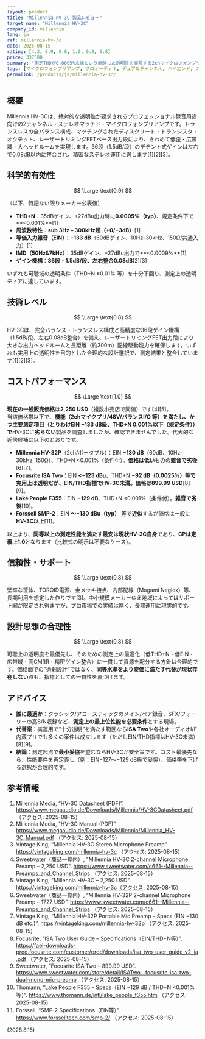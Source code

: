 ```yaml
---
layout: product
title: "Millennia HV-3C 製品レビュー"
target_name: "Millennia HV-3C"
company_id: millennia
lang: ja
ref: millennia-hv-3c
date: 2025-08-15
rating: [4.3, 0.9, 0.8, 1.0, 0.8, 0.8]
price: 337500
summary: "測定THDが0.0005%未満という卓越した透明性を実現する2chマイクロフォンプリアンプ。現時点で同等以上の測定性能・機能を満たすより安価な製品は確認できず、コストパフォーマンスは1.0です。"
tags: [マイクロフォンプリアンプ, プロオーディオ, デュアルチャンネル, ハイエンド, スタジオ機器]
permalink: /products/ja/millennia-hv-3c/
---
```


## 概要

Millennia HV-3Cは、絶対的な透明性が要求されるプロフェッショナル録音用途向けの2チャンネル・ステレオマッチド・マイクロフォンプリアンプです。トランスレスの全バランス構成、マッチングされたディスクリート・トランジスタ・オクテット、レーザートリミングFETベース出力段により、きわめて低歪・広帯域・大ヘッドルームを実現します。36段（1.5dB/段）のデテント式ゲインは左右で0.08dB以内に整合され、精密なステレオ運用に適します[1][2][3]。

## 科学的有効性

$$ \Large \text{0.9} $$

（以下、特記ない限りメーカー公表値）

- **THD+N**：35dBゲイン、+27dBu出力時に**0.0005%（typ）**、規定条件下で**<0.001%**[1]  
- **周波数特性**：**sub 3Hz – 300kHz超（+0/−3dB）**[1]  
- **等価入力雑音（EIN）**：**−133 dB**（60dBゲイン、10Hz–30kHz、150Ω/共通入力）[1]  
- **IMD（50Hz&7kHz）**：35dBゲイン、+27dBu出力で**<0.0009%**[1]  
- **ゲイン機構**：**36段・1.5dB/段、左右整合0.08dB**[2][3]

いずれも可聴域の透明条件（THD+N ≤0.01% 等）を十分下回り、測定上の透明ティアに達しています。

## 技術レベル

$$ \Large \text{0.8} $$

HV-3Cは、完全バランス・トランスレス構成と高精度な36段ゲイン機構（1.5dB/段、左右0.08dB整合）を備え、レーザートリミングFET出力段により大きな出力ヘッドルームと長距離（約300m）配線駆動能力を確保します。いずれも実用上の透明性を目的とした合理的な設計選択で、測定結果と整合しています[1][2][3]。

## コストパフォーマンス

$$ \Large \text{1.0} $$

**現在の一般販売価格**は**2,250 USD**（複数小売店で同値）です[4][5]。  
当該価格帯以下で、**機能（2chマイクプリ/48V/バランスI/O 等）を満たし、かつ主要測定項目（とりわけEIN −133 dB級、THD+N 0.001%以下（規定条件））で**HV-3Cに**劣らない**製品を調査しましたが、確認できませんでした。代表的な近傍候補は以下のとおりです。

- **Millennia HV-32P**（2ch/ポータブル）：EIN **−130 dB**（60dB、10Hz–30kHz, 150Ω）、THD+N <0.001%（条件付）。**価格は低い**ものの**雑音で劣後**[6][7]。  
- **Focusrite ISA Two**：EIN **<−123 dBu**、THD+N **−92 dB（0.0025%）**等で実用上は透明だが、**EIN/THD指標でHV-3C未満**。価格は**899.99 USD**[8][9]。  
- **Lake People F355**：EIN **−129 dB**、THD+N <0.001%（条件付）。**雑音で劣後**[10]。  
- **Forssell SMP-2**：EIN **〜−130 dBu（typ）** 等で**近似**するが価格は一般に**HV-3C以上**[11]。

以上より、**同等以上の測定性能を満たす最安は現状HV-3C自身**であり、**CPは定義上1.0**となります（比較式の明示は不要なケース）。

## 信頼性・サポート

$$ \Large \text{0.8} $$

堅牢な筐体、TOROID電源、金メッキ接点、内部配線（Mogami Neglex）等、長期利用を想定した作りです[3]。中小規模メーカーゆえ地域によってはサポート網が限定され得ますが、プロ市場での実績は厚く、長期運用に現実的です。

## 設計思想の合理性

$$ \Large \text{0.8} $$

可聴上の透明度を最優先し、そのための測定上の最適化（低THD+N・低EIN・広帯域・高CMRR・精密ゲイン整合）に一貫して資源を配分する方針は合理的です。価格面での“過剰設計”ではなく、**同等水準をより安価に満たす代替が現状存在しない**点も、指標としての一貫性を裏づけます。

## アドバイス

- **誰に最適か**：クラシック/アコースティックのメイン/ペア録音、SFX/フォーリーの高S/N収録など、**測定上の最上位性能を必要条件**とする現場。  
- **代替案**：実運用で“十分透明”を満たす範囲なら**ISA Two**や各社オーディオI/F内蔵プリでも多くの案件は成立します（ただしEIN/THD指標はHV-3C未満）[8][9]。  
- **結論**：測定起点で**最小妥協**を望むならHV-3Cが安全策です。コスト最優先なら、性能要件を再定義し（例：EIN−127〜−129 dB級で妥協）、価格帯を下げる選択が合理的です。

## 参考情報

1. Millennia Media, “HV-3C Datasheet (PDF)”. https://www.megaaudio.de/Downloads/Millennia/HV-3CDatasheet.pdf （アクセス: 2025-08-15）  
2. Millennia Media, “HV-3C Manual (PDF)”. https://www.megaaudio.de/Downloads/Millennia/Millennia_HV-3C_Manual.pdf （アクセス: 2025-08-15）  
3. Vintage King, “Millennia HV-3C Stereo Microphone Preamp”. https://vintageking.com/millennia-hv-3c （アクセス: 2025-08-15）  
4. Sweetwater（商品一覧内）, "Millennia HV-3C 2-channel Microphone Preamp – 2,250 USD". https://www.sweetwater.com/c661--Millennia--Preamps_and_Channel_Strips （アクセス: 2025-08-15）  
5. Vintage King, "Millennia HV-3C – 2,250 USD". https://vintageking.com/millennia-hv-3c（アクセス: 2025-08-15）  
6. Sweetwater（商品一覧内）, “Millennia HV-32P 2-channel Microphone Preamp – 1727 USD”. https://www.sweetwater.com/c661--Millennia--Preamps_and_Channel_Strips （アクセス: 2025-08-15）  
7. Vintage King, “Millennia HV-32P Portable Mic Preamp – Specs (EIN −130 dB etc.)”. https://vintageking.com/millennia-hv-32p （アクセス: 2025-08-15）  
8. Focusrite, “ISA Two User Guide – Specifications（EIN/THD+N等）”. https://fael-downloads-prod.focusrite.com/customer/prod/downloads/isa_two_user_guide_v2_ja.pdf （アクセス: 2025-08-15）  
9. Sweetwater, “Focusrite ISA Two – 899.99 USD”. https://www.sweetwater.com/store/detail/ISATwo--focusrite-isa-two-dual-mono-mic-preamp （アクセス: 2025-08-15）  
10. Thomann, “Lake People F355 – Specs（EIN −129 dB / THD+N <0.001% 等）”. https://www.thomann.de/intl/lake_people_f355.htm （アクセス: 2025-08-15）  
11. Forssell, “SMP-2 Specifications（EIN等）”. https://www.forsselltech.com/smp-2/ （アクセス: 2025-08-15）

(2025.8.15)

